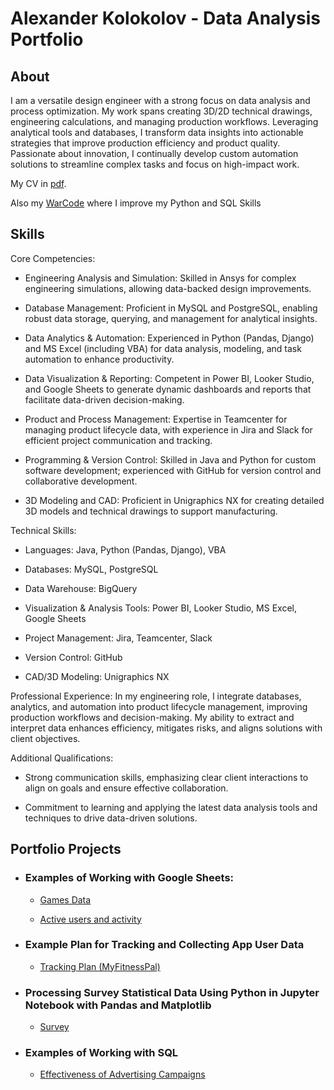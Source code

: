 # Alexander Kolokolov - Data Analysis Portfolio

## About

I am a versatile design engineer with a strong focus on data analysis and process optimization. My work spans creating 3D/2D technical drawings, engineering calculations, and managing production workflows. Leveraging analytical tools and databases, I transform data insights into actionable strategies that improve production efficiency and product quality. Passionate about innovation, I continually develop custom automation solutions to streamline complex tasks and focus on high-impact work.

My CV in [pdf](https://s3.eu-north-1.amazonaws.com/lms.goit.files/caaab1b6-b3ce-4783-a9aa-e5104a2dfe7eAlexander_Kolokolov_Junior%20Data%20Analyst.pdf).

Also my [WarCode](https://www.codewars.com/users/AlexOriobel) where I improve my Python and SQL Skills

## Skills
Core Competencies:

- Engineering Analysis and Simulation:  Skilled in Ansys for complex engineering simulations, allowing data-backed design improvements.

- Database Management: Proficient in MySQL and PostgreSQL, enabling robust data storage, querying, and management for analytical insights.

- Data Analytics & Automation: Experienced in Python (Pandas, Django) and MS Excel (including VBA) for data analysis, modeling, and task automation to enhance productivity.

- Data Visualization & Reporting: Competent in Power BI, Looker Studio, and Google Sheets to generate dynamic dashboards and reports that facilitate data-driven decision-making.

- Product and Process Management: Expertise in Teamcenter for managing product lifecycle data, with experience in Jira and Slack for efficient project communication and tracking.

- Programming & Version Control: Skilled in Java and Python for custom software development; experienced with GitHub for version control and collaborative development.

- 3D Modeling and CAD: Proficient in Unigraphics NX for creating detailed 3D models and technical drawings to support manufacturing.

Technical Skills:

- Languages: Java, Python (Pandas, Django), VBA

- Databases: MySQL, PostgreSQL

- Data Warehouse: BigQuery 

- Visualization & Analysis Tools: Power BI, Looker Studio, MS Excel, Google Sheets

- Project Management: Jira, Teamcenter, Slack

- Version Control: GitHub

- CAD/3D Modeling: Unigraphics NX

Professional Experience: In my engineering role, I integrate databases, analytics, and automation into product lifecycle management, improving production workflows and decision-making. My ability to extract and interpret data enhances efficiency, mitigates risks, and aligns solutions with client objectives.

Additional Qualifications:

- Strong communication skills, emphasizing clear client interactions to align on goals and ensure effective collaboration.

- Commitment to learning and applying the latest data analysis tools and techniques to drive data-driven solutions.

## Portfolio Projects

- ### Examples of Working with Google Sheets:

  - [Games Data](https://docs.google.com/spreadsheets/d/1QJGutIAGinLXFlgGM8jerNP_RevZZVx0DW1sL1SB_Qw/edit?usp=sharing)

  - [Active users and activity](https://docs.google.com/spreadsheets/d/1ilWGbIUc42AQUJ_af1zQsX5O35LNP8YX20l38VNjKyg/edit?usp=sharing)

- ### Example Plan for Tracking and Collecting App User Data
  
  - [Tracking Plan (MyFitnessPal)](https://docs.google.com/spreadsheets/d/1PyiRBhSfkZEHnfRIrsiKHl-i5PVzQHrR5MtKlgGub0A/edit?usp=sharing)

- ### Processing Survey Statistical Data Using Python in Jupyter Notebook with Pandas and Matplotlib
  
  - [Survey](https://github.com/KolokolovAlex/-Data-Analysis-Portfolio/blob/main/Processing%20Survey%20Statistical%20Data.ipynb)

- ### Examples of Working with SQL
  
  - [Effectiveness of Advertising Campaigns](https://github.com/KolokolovAlex/-Data-Analysis-Portfolio/blob/main/Determining%20the%20Effectiveness%20of%20Advertising%20Campaigns%20by%20SQL)


